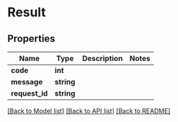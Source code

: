 # Result

## Properties
Name | Type | Description | Notes
------------ | ------------- | ------------- | -------------
**code** | **int** |  | 
**message** | **string** |  | 
**request_id** | **string** |  | 

[[Back to Model list]](../README.md#documentation-for-models) [[Back to API list]](../README.md#documentation-for-api-endpoints) [[Back to README]](../README.md)


